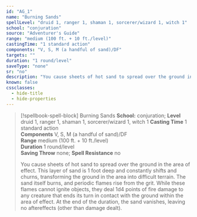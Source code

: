 ```yaml
---
id: "AG_1"
name: "Burning Sands"
spellLevel: "druid 1, ranger 1, shaman 1, sorcerer/wizard 1, witch 1"
school: "conjuration"
source: "Adventurer's Guide"
range: "medium (100 ft. + 10 ft./level)"
castingTime: "1 standard action"
components: "V, S, M (a handful of sand)/DF"
targets: ""
duration: "1 round/level"
saveType: "none"
sr: "no"
description: "You cause sheets of hot sand to spread over the ground in the area of effect. This layer of sand is 1 foot deep and constantly shifts and churns, transforming the ground in the area into difficult terrain. The sand itself burns, and periodic flames rise from the grit. While these flames cannot ignite objects, they deal 1d4 points of fire damage to any creature that ends its turn in contact with the ground within the area of effect. At the end of the duration, the sand vanishes, leaving no aftereffects (other than damage dealt)."
known: false
cssclasses:
  - hide-title
  - hide-properties
---
```


> [!spellbook-spell-block] Burning Sands
> **School:** conjuration; **Level** druid 1, ranger 1, shaman 1, sorcerer/wizard 1, witch 1
> **Casting Time** 1 standard action  
> **Components** V, S, M (a handful of sand)/DF  
> **Range** medium (100 ft. + 10 ft./level)  
> **Duration** 1 round/level  
> **Saving Throw** none; **Spell Resistance** no
> 
> You cause sheets of hot sand to spread over the ground in the area of effect. This layer of sand is 1 foot deep and constantly shifts and churns, transforming the ground in the area into difficult terrain. The sand itself burns, and periodic flames rise from the grit. While these flames cannot ignite objects, they deal 1d4 points of fire damage to any creature that ends its turn in contact with the ground within the area of effect. At the end of the duration, the sand vanishes, leaving no aftereffects (other than damage dealt).